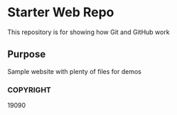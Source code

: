 # Starter Web Repo

This repository is for showing how Git and GitHub work

## Purpose

Sample website with plenty of files for demos

### COPYRIGHT
19090
